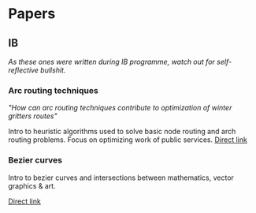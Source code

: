 # Papers

## IB
*As these ones were written during IB programme, watch out for self-reflective bullshit.*

### Arc routing techniques
*"How can arc routing techniques contribute to optimization of winter gritters
routes"*

Intro to heuristic algorithms used to solve basic node routing and arch routing problems. Focus on optimizing work of public services.
[Direct link](https://github.com/teodortymon/Papers/raw/master/Arch%20routing.pdf)

### Bezier curves
Intro to bezier curves and intersections between mathematics, vector graphics & art.

[Direct link](https://github.com/teodortymon/Papers/raw/master/Bezier%20curves.pdf)
